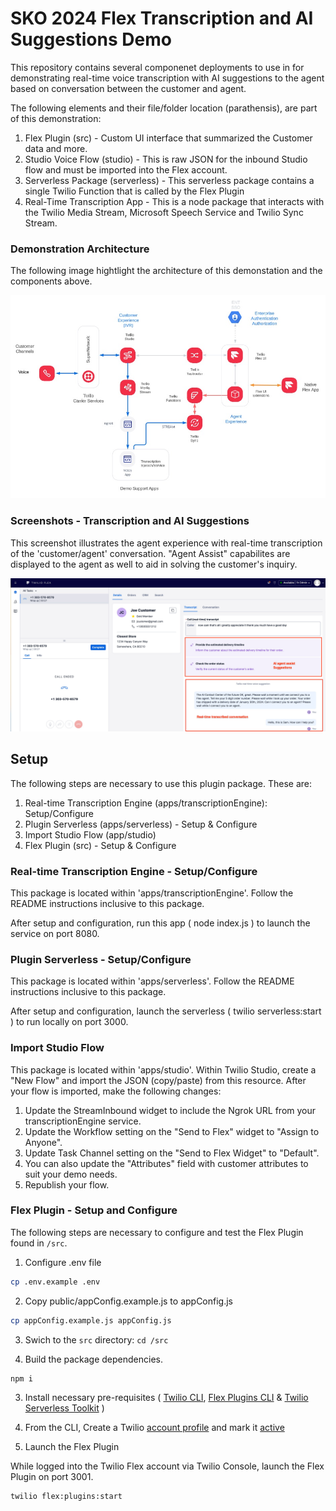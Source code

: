 # SKO 2024 Flex Transcription and AI Suggestions Demo

This repository contains several componenet deployments to use in for demonstrating real-time voice transcription with AI suggestions to the agent based on conversation between the customer and agent.

The following elements and their file/folder location (parathensis), are part of this demonstration:

1. Flex Plugin (src) - Custom UI interface that summarized the Customer data and more.
2. Studio Voice Flow (studio) - This is raw JSON for the inbound Studio flow and must be imported into the Flex account.
3. Serverless Package (serverless) - This serverless package contains a single Twilio Function that is called by the Flex Plugin
4. Real-Time Transcription App - This is a node package that interacts with the Twilio Media Stream, Microsoft Speech Service and Twilio Sync Stream.

### Demonstration Architecture

The following image hightlight the architecture of this demonstation and the components above.

![Demo](docs/demoArchitecture.jpg)

### Screenshots - Transcription and AI Suggestions
This screenshot illustrates the agent experience with real-time transcription of the 'customer/agent' conversation.  "Agent Assist" capabilites are displayed to the agent as well to aid in solving the customer's inquiry.

![Demo](docs/FlexScreenShot.jpg)

## Setup

The following steps are necessary to use this plugin package.  These are:

1. Real-time Transcription Engine (apps/transcriptionEngine): Setup/Configure
2. Plugin Serverless (apps/serverless) - Setup & Configure
3. Import Studio Flow (app/studio)
4. Flex Plugin (src) - Setup & Configure

### Real-time Transcription Engine - Setup/Configure
This package is located within 'apps/transcriptionEngine'. Follow the README instructions inclusive to this package.

After setup and configuration, run this app ( node index.js ) to launch the service on port 8080.

### Plugin Serverless - Setup/Configure
This package is located within 'apps/serverless'. Follow the README instructions inclusive to this package.

After setup and configuration, launch the serverless ( twilio serverless:start ) to run locally on port 3000.

### Import Studio Flow
This package is located within 'apps/studio'. Within Twilio Studio, create a "New Flow" and import the JSON (copy/paste) from this resource. After your flow is imported, make the following changes:

1. Update the StreamInbound widget to include the Ngrok URL from your transcriptionEngine service.
1. Update the Workflow setting on the "Send to Flex" widget to "Assign to Anyone".
1. Update Task Channel setting on the "Send to Flex Widget" to "Default".
1. You can also update the "Attributes" field with customer attributes to suit your demo needs.
1. Republish your flow.

### Flex Plugin - Setup and Configure

The following steps are necessary to configure and test the Flex Plugin found in `/src`.

1. Configure .env file
```sh
cp .env.example .env
```

2. Copy public/appConfig.example.js to appConfig.js

```sh
cp appConfig.example.js appConfig.js
```

3. Swich to the `src` directory: `cd /src`

4. Build the package dependencies.

```sh
npm i
```

3. Install necessary pre-requisites ( [Twilio CLI](https://www.twilio.com/docs/twilio-cli/getting-started/install), [Flex Plugins CLI](https://www.twilio.com/docs/flex/developer/plugins/cli) & [Twilio Serverless Toolkit](https://www.twilio.com/docs/labs/serverless-toolkit) )

5. From the CLI, Create a Twilio [account profile](https://www.twilio.com/docs/twilio-cli/general-usage/profiles) and mark it [active](https://www.twilio.com/docs/twilio-cli/general-usage/profiles#set-an-active-profile)



6. Launch the Flex Plugin

While logged into the Twilio Flex account via Twilio Console, launch the Flex Plugin on port 3001.

```sh
twilio flex:plugins:start
```
